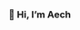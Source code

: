 ### 👋 Hi, I’m Aech

<!---
TheAechisSilent/TheAechisSilent is a ✨ special ✨ repository because its `README.md` (this file) appears on your GitHub profile.
You can click the Preview link to take a look at your changes.
--->
